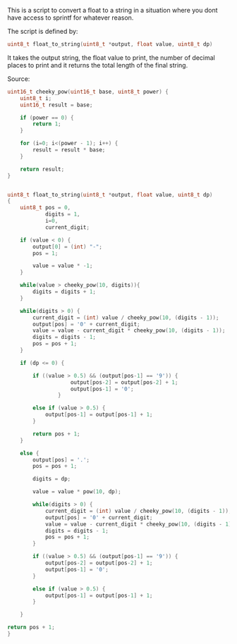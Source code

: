 This is a script to convert a float to a string in a situation where you dont have access to sprintf for whatever reason.

The script is defined by:
```c
uint8_t float_to_string(uint8_t *output, float value, uint8_t dp)
```

It takes the output string, the float value to print, the number of decimal places to print and it returns the total length of the final string.

Source:

```c
uint16_t cheeky_pow(uint16_t base, uint8_t power) {
	uint8_t i;
	uint16_t result = base;

	if (power == 0) {
		return 1;
	}

	for (i=0; i<(power - 1); i++) {
		result = result * base;
	}

	return result;
}


uint8_t float_to_string(uint8_t *output, float value, uint8_t dp)
{
	uint8_t pos = 0,
			digits = 1,
			i=0,
			current_digit;

	if (value < 0) {
		output[0] = (int) "-";
		pos = 1;

		value = value * -1;
	}

	while(value > cheeky_pow(10, digits)){
		digits = digits + 1;
	}

	while(digits > 0) {
		current_digit = (int) value / cheeky_pow(10, (digits - 1));
		output[pos] = '0' + current_digit;
		value = value - current_digit * cheeky_pow(10, (digits - 1));
		digits = digits - 1;
		pos = pos + 1;
	}

	if (dp <= 0) {

		if ((value > 0.5) && (output[pos-1] == '9')) {
					output[pos-2] = output[pos-2] + 1;
					output[pos-1] = '0';
				}

		else if (value > 0.5) {
			output[pos-1] = output[pos-1] + 1;
		}

		return pos + 1;
	}

	else {
		output[pos] = '.';
		pos = pos + 1;

		digits = dp;

		value = value * pow(10, dp);

		while(digits > 0) {
			current_digit = (int) value / cheeky_pow(10, (digits - 1));
			output[pos] = '0' + current_digit;
			value = value - current_digit * cheeky_pow(10, (digits - 1));
			digits = digits - 1;
			pos = pos + 1;
		}

		if ((value > 0.5) && (output[pos-1] == '9')) {
			output[pos-2] = output[pos-2] + 1;
			output[pos-1] = '0';
		}

		else if (value > 0.5) {
			output[pos-1] = output[pos-1] + 1;
		}

	}

return pos + 1;
}
```
